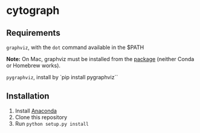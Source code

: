 
# cytograph

## Requirements

`graphviz`, with the `dot` command available in the $PATH

**Note:** On Mac, graphviz must be installed from the [package](http://www.graphviz.org/pub/graphviz/stable/macos/lion/graphviz-2.40.1.pkg) 
(neither Conda or Homebrew works).

`pygraphviz`, install by `pip install pygraphviz``


## Installation

1. Install [Anaconda](https://www.continuum.io/downloads)
2. Clone this repository
3. Run `python setup.py install`

